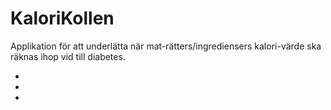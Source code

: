 # KaloriKollen
Applikation för att underlätta när mat-rätters/ingrediensers kalori-värde ska räknas ihop vid till diabetes.


*
*
*
